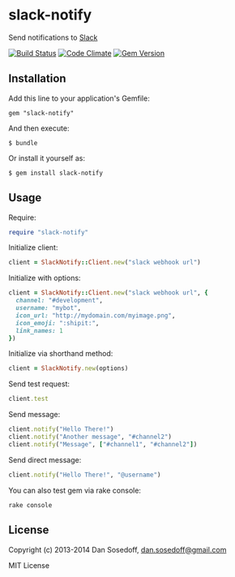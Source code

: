 # slack-notify

Send notifications to [Slack](http://slack.com/)

[![Build Status](http://img.shields.io/travis/sosedoff/slack-notify/master.svg?style=flat)](https://travis-ci.org/sosedoff/slack-notify)
[![Code Climate](http://img.shields.io/codeclimate/github/sosedoff/slack-notify.svg?style=flat)](https://codeclimate.com/github/sosedoff/slack-notify)
[![Gem Version](http://img.shields.io/gem/v/slack-notify.svg?style=flat)](http://rubygems.org/gems/slack-notify)

## Installation

Add this line to your application's Gemfile:

```
gem "slack-notify"
```

And then execute:

```
$ bundle
```

Or install it yourself as:

```
$ gem install slack-notify
```

## Usage

Require:

```ruby
require "slack-notify"
```

Initialize client:

```ruby
client = SlackNotify::Client.new("slack webhook url")
```

Initialize with options:

```ruby
client = SlackNotify::Client.new("slack webhook url", {
  channel: "#development",
  username: "mybot",
  icon_url: "http://mydomain.com/myimage.png",
  icon_emoji: ":shipit:",
  link_names: 1
})
```

Initialize via shorthand method:

```ruby
client = SlackNotify.new(options)
```

Send test request:

```ruby
client.test
```

Send message:

```ruby
client.notify("Hello There!")
client.notify("Another message", "#channel2")
client.notify("Message", ["#channel1", "#channel2"])
```

Send direct message:

```ruby
client.notify("Hello There!", "@username")
```

You can also test gem via rake console:

```
rake console
```

## License

Copyright (c) 2013-2014 Dan Sosedoff, <dan.sosedoff@gmail.com>

MIT License